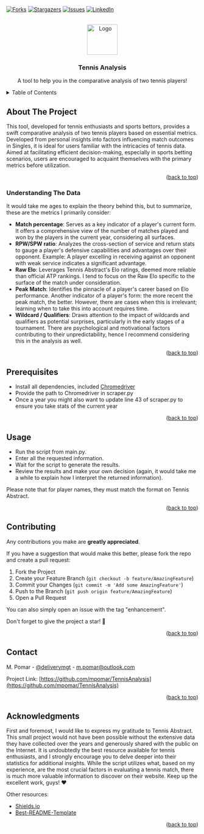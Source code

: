 <a name="readme-top"></a>

<!-- PROJECT SHIELDS -->
[![Forks][forks-shield]][forks-url]
[![Stargazers][stars-shield]][stars-url]
[![Issues][issues-shield]][issues-url]
[![LinkedIn][linkedin-shield]][linkedin-url]

<!-- PROJECT LOGO & HEADER -->
<br />
<div align="center">
  <a href="https://github.com/mpomar/TennisAnalysis">
    <img src="https://cdn-icons-png.flaticon.com/256/2387/2387401.png" alt="Logo" width="80">
  </a>

  <h3 align="center">Tennis Analysis</h3>

  <p align="center">
    A tool to help you in the comparative analysis of two tennis players!
  </p>
</div>

<!-- TABLE OF CONTENTS -->
<details>
  <summary>Table of Contents</summary>
  <ol>
    <li>
      <a href="#about-the-project">About The Project</a>
      <ul>
        <li><a href="#understanding-the-data">Understanding The Data</a></li>
      </ul>
    </li>
    <li><a href="#prerequisites">Prerequisites</a></li>
    <li><a href="#usage">Usage</a></li>
    <li><a href="#contributing">Contributing</a></li>
    <li><a href="#contact">Contact</a></li>
    <li><a href="#acknowledgments">Acknowledgments</a></li>
  </ol>
</details>

<!-- BODY -->
## About The Project

This tool, developed for tennis enthusiasts and sports bettors, provides a swift comparative analysis of two tennis players based on essential metrics. Developed from personal insights into factors influencing match outcomes in Singles, it is ideal for users familiar with the intricacies of tennis data. Aimed at facilitating efficient decision-making, especially in sports betting scenarios, users are encouraged to acquaint themselves with the primary metrics before utilization.

<p align="right">(<a href="#readme-top">back to top</a>)</p>

### Understanding The Data

It would take me ages to explain the theory behind this, but to summarize, these are the metrics I primarily consider:

* **Match percentage**: Serves as a key indicator of a player's current form. It offers a comprehensive view of the number of matches played and won by the players in the current year, considering all surfaces.
* **RPW/SPW ratio**: Analyzes the cross-section of service and return stats to gauge a player's defensive capabilities and advantages over their opponent. Example: A player excelling in receiving against an opponent with weak service indicates a significant advantage.
* **Raw Elo**: Leverages Tennis Abstract's Elo ratings, deemed more reliable than official ATP rankings. I tend to focus on the Raw Elo specific to the surface of the match under consideration.
* **Peak Match**: Identifies the pinnacle of a player's career based on Elo performance. Another indicator of a player's form: the more recent the peak match, the better. However, there are cases when this is irrelevant; learning when to take this into account requires time.
* **Wildcard / Qualifiers**: Draws attention to the impact of wildcards and qualifiers as potential surprises, particularly in the early stages of a tournament. There are psychological and motivational factors contributing to their unpredictability, hence I recommend considering this in the analysis as well.

<p align="right">(<a href="#readme-top">back to top</a>)</p>

## Prerequisites

* Install all dependencies, included [Chromedriver](https://googlechromelabs.github.io/chrome-for-testing)
* Provide the path to Chromedriver in scraper.py 
* Once a year you might also want to update line 43 of scraper.py to ensure you take stats of the current year

<p align="right">(<a href="#readme-top">back to top</a>)</p>

## Usage

* Run the script from main.py.
* Enter all the requested information.
* Wait for the script to generate the results.
* Review the results and make your own decision (again, it would take me a while to explain how I interpret the returned information).

Please note that for player names, they must match the format on Tennis Abstract.

<p align="right">(<a href="#readme-top">back to top</a>)</p>

## Contributing

Any contributions you make are **greatly appreciated**.

If you have a suggestion that would make this better, please fork the repo and create a pull request:

1. Fork the Project
2. Create your Feature Branch (`git checkout -b feature/AmazingFeature`)
3. Commit your Changes (`git commit -m 'Add some AmazingFeature'`)
4. Push to the Branch (`git push origin feature/AmazingFeature`)
5. Open a Pull Request 

You can also simply open an issue with the tag "enhancement".

Don't forget to give the project a star! 🌟

<p align="right">(<a href="#readme-top">back to top</a>)</p>

## Contact

M. Pomar - [@deliverymgt](https://twitter.com/deliverymgt.com) - m.pomar@outlook.com

Project Link: [https://github.com/mpomar/TennisAnalysis](https://github.com/mpomar/TennisAnalysis)

<p align="right">(<a href="#readme-top">back to top</a>)</p>

## Acknowledgments

First and foremost, I would like to express my gratitude to Tennis Abstract. 
This small project would not have been possible without the extensive data they have collected over the years and generously shared with the public on the Internet. 
It is undoubtedly the best resource available for tennis enthusiasts, and I strongly encourage you to delve deeper into their statistics for additional insights. 
While the script utilizes what, based on my experience, are the most crucial factors in evaluating a tennis match, there is much more valuable information to discover on their website. 
Keep up the excellent work, guys! ❤️

Other resources:

* [Shields.io](https://shields.io)
* [Best-README-Template](https://github.com/othneildrew/Best-README-Template)

<p align="right">(<a href="#readme-top">back to top</a>)</p>

<!-- MARKDOWN LINKS & IMAGES -->
[forks-shield]: https://img.shields.io/github/forks/mpomar/TennisAnalysis?style=for-the-badge
[forks-url]: https://github.com/mpomar/TennisAnalysis/network/members
[stars-shield]: https://img.shields.io/github/stars/mpomar/TennisAnalysis?style=for-the-badge
[stars-url]: https://github.com/mpomar/TennisAnalysis/stargazers
[issues-shield]: https://img.shields.io/github/issues/mpomar/TennisAnalysis?style=for-the-badge
[issues-url]: https://github.com/mpomar/TennisAnalysis/issues
[linkedin-shield]: https://img.shields.io/badge/-LinkedIn-black.svg?style=for-the-badge&logo=linkedin&colorB=555
[linkedin-url]: https://linkedin.com/in/manfredipomar
